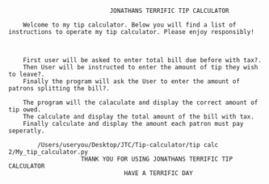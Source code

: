                                 JONATHANS TERRIFIC TIP CALCULATOR

        Welcome to my tip calculator. Below you will find a list of instructions to operate my tip calculator. Please enjoy responsibly! 



        First user will be asked to enter total bill due before with tax?.
        Then User will be instructed to enter the amount of tip they wish to leave?.
        Finally the program will ask the User to enter the amount of patrons splitting the bill?.

        The program will the calaculate and display the correct amount of tip owed.
        The calculate and display the total amount of the bill with tax.
        Finally calculate and display the amount each patron must pay seperatly. 

            /Users/useryou/Desktop/JTC/Tip-calculator/tip calc 2/My_tip_calculator.py
                        THANK YOU FOR USING JONATHANS TERRIFIC TIP CALCULATOR
                                    HAVE A TERRIFIC DAY
